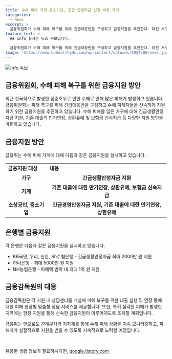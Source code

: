 ```yaml
---
title: 수해 피해 가계·중소기업, 긴급 안정자금 신청 바로 가기
categories:
  - News
excerpt: >
  금융위원회가 수해 피해 복구를 위해 긴급대응반을 구성하고 금융지원을 추진한다. 대전 서구 용촌동 정뱅이 마을의 수해복구와 함께, 긴급생활안정자금, 대출 연장, 보험금 신속지급, 카드 결제대금 청구유예 등을 통해 피해 가계에 지원할 예정이다. 은행은 최대 2000만 원부터 1억 원까지 긴급생활안정자금을 지원한다. 특히 충청, 전북 지역에는 현장 지원을 통해 신속한 금융지원을 제공할 예정이며, 장마철 수해 피해 상황에 대응하여 체계적인 금융지원을 실시할 것이다. (문의: 금융위원회 산업금융과 0221002866, 2867)
feature_text: >
  ## info 실시간 뉴스 속보입니다.

  금융위원회가 수해 피해 복구를 위해 긴급대응반을 구성하고 금융지원을 추진한다. 대전 서구 용촌동 정뱅이 마을의 수해복구와 함께, 긴급생활안정자금, 대출 연장, 보험금 신속지급, 카드 결제대금 청구유예 등을 통해 피해 가계에 지원할 예정이다. 은행은 최대 2000만 원부터 1억 원까지 긴급생활안정자금을 지원한다. 특히 충청, 전북 지역에는 현장 지원을 통해 신속한 금융지원을 제공할 예정이며, 장마철 수해 피해 상황에 대응하여 체계적인 금융지원을 실시할 것이다. (문의: 금융위원회 산업금융과 0221002866, 2867)
image: 'https://www.behealthy4u.com/wp-content/uploads/2024/06/news.jpg'
---
```


<p><img src="https://www.behealthy4u.com/wp-content/uploads/2024/06/news.jpg" alt="info 속보" /></p>

<h2>금융위원회, 수해 피해 복구를 위한 금융지원 방안</h2>

<p data-ke-size="size16">최근 전국적으로 발생한 집중호우로 인한 수해로 인해 많은 피해가 발생하고 있습니다. 금융위원회는 피해 복구를 위해 긴급대응반을 구성하고 수해 피해자들을 신속하게 지원하기 위한 금융지원을 추진하고 있습니다. 수해 피해를 입은 가구에 대해 긴급생활안정자금 지원, 기존 대출의 만기연장, 상환유예 및 보험금 신속지급 등 다양한 지원 방안을 마련하고 있습니다.</p>

<h2 data-ke-size="size24">금융지원 방안</h2>

<p data-ke-size="size16">금융위는 수해 피해 가계에 대해 다음과 같은 금융지원을 실시하고 있습니다.</p>

<table>
  <tr>
    <td ><b>금융지원 대상</b></td>
    <td><b>내용</b></td>
  </tr>
  <tr>
    <td style="text-align: center; height: 17px;"><b>가구</b></td>
    <td style="text-align: center; height: 17px;"><b>긴급생활안정자금 지원</b></td>
  </tr>
  <tr>
    <td style="text-align: center; height: 17px;"><b>가계</b></td>
    <td style="text-align: center; height: 17px;"><b>기존 대출에 대한 만기연장, 상환유예, 보험금 신속지급</b></td>
  </tr>
  <tr>
    <td style="text-align: center; height: 17px;"><b>소상공인, 중소기업</b></td>
    <td style="text-align: center; height: 17px;"><b>긴급경영안정자금 지원, 기존 대출에 대한 만기연장, 상환유예</b></td>
  </tr>
</table>

<h2 data-ke-size="size24">은행별 금융지원</h2>

<p data-ke-size="size16">각 은행은 다음과 같은 금융지원을 실시하고 있습니다.</p>

<ul>
  <li>KB국민, 우리, 신한, Sh수협은행 - 긴급생활안정자금 최대 2000만 원 지원</li>
  <li>하나은행 - 최대 5000만 원 지원</li>
  <li>NH농협은행 - 피해액 범위 내 최대 1억 원 지원</li>
</ul>

<h2 data-ke-size="size24">금융감독원의 대응</h2>

<p data-ke-size="size16">금융감독원은 각 지원 내 상담센터를 개설해 피해 복구를 위한 대출 실행 및 연장 등에 대한 피해 현장별 맞춤형 상담 서비스를 제공합니다. 또한, 특히 심각한 피해가 발생한 지역에는 현장 지원을 통해 신속한 금융지원이 이루어지도록 조치할 계획입니다.</p>

<p data-ke-size="size16">금융위는 앞으로도 관계부처와 지자체를 통해 수해 피해 상황을 지속 모니터링하고, 피해자가 실질적으로 지원을 받을 수 있도록 지속적으로 노력할 예정입니다.</p>

<p data-ke-size="size16">&nbsp;</p>
유용한 생활 정보가 필요하시다면, <a href="https://qoogle.tistory.com" rel="dofollow">qoogle.tistory.com</a>


